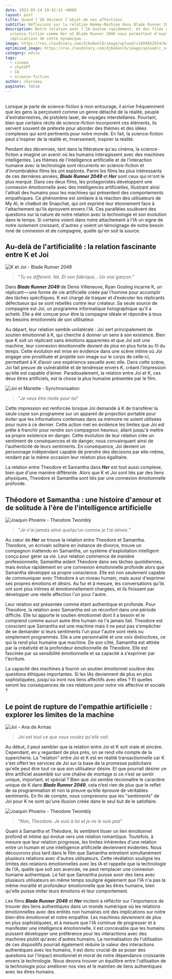 ```yaml
---
date: 2023-05-14 19:42:13 +0000
layout: post
title: Quand l'IA devient l'objet de nos affections
subtitle: Réflexions sur la relation Homme-Machine dans Blade Runner 2049 et Her
description: Notre relation avec l'IA évolue rapidement, et des films de
  science-fiction comme Her et Blade Runner 2049 nous permettent d'explorer les
  implications de cette dynamique...
image: https://res.cloudinary.com/dj6o6enl9/image/upload/v1684853554/bg-4.jpg
optimized_image: https://res.cloudinary.com/dj6o6enl9/image/upload/c_scale,w_480/v1684853554/bg-4.jpg
category: edito
tags:
  - cinema
  - chatGPT
  - IA
  - science-fiction
author: charveey
paginate: false
---
```

\
Lorsque je parle de science-fiction à mon entourage, il arrive fréquemment que les gens la perçoivent comme un genre détaché de la réalité, peuplé d'extraterrestres, de pistolets laser, de voyages interstellaires. Pourtant, bien que certains récits de science-fiction incorporent ces éléments, ils servent souvent de prétexte pour aborder des thèmes et des idées complexes qui sont pertinents pour notre monde. En fait, la science-fiction peut s'inspirer de la réalité et, inversement, inspirer la réalité.

Pendant des décennies, tant dans la littérature qu'au cinéma, la science-fiction a imaginé un avenir où les humains interagissent avec des machines intelligentes. Les thèmes de l’intelligence artificielle et de l’interaction humaine avec la technologie sont récurrents en science-fiction et d’innombrables films les ont explorés. Parmi les films les plus intéressants de ces dernières années, ***Blade Runner 2049*** et ***Her*** sont ceux qui m'ont le plus marqué. Dans ces deux films, les protagonistes développent une connexion émotionnelle avec des intelligences artificielles, illustrant ainsi l'attrait des humains pour les machines qui présentent des comportements empathiques. Ce phénomène est similaire à la réaction des utilisateurs de My AI, le chatbot de Snapchat, qui ont exprimé leur étonnement face à l'attachement qu'ils éprouvent envers l'IA. Ces parallèles soulèvent des questions sur la nature de notre relation avec la technologie et son évolution dans le temps. Si certains voient dans notre attachement à l'IA un signe de notre isolement croissant, d'autres y voient un témoignage de notre besoin inné de connexion et de compagnie, quelle qu'en soit la source. 

## Au-delà de l'artificialité : la relation fascinante entre K et Joi

![K et Joi - Blade Runner 2049](https://res.cloudinary.com/dj6o6enl9/image/upload/v1684854572/ia.jpg)

> "*Tu es différent. Né. Et non fabriqué... Un vrai garçon.*"

Dans ***Blade Runner 2049*** de Denis Villeneuve, Ryan Gosling incarne K, un réplicant — une forme de vie artificielle créée par l’homme pour accomplir des tâches spécifiques. K est chargé de traquer et d’exécuter les réplicants défectueux qui se sont rebellés contre leur créateur. Sa seule source de compagnie est Joi, un programme informatique holographique qu’il a acheté. Elle a été conçue pour être la compagne idéale et répondre à tous les besoins émotionnels de son utilisateur. 

Au départ, leur relation semble unilatérale : Joi sert principalement de soutien émotionnel à K, qui cherche à donner un sens à son existence. Bien que K soit un réplicant sans émotions apparentes et que Joi soit une machine, leur connexion émotionnelle devient de plus en plus forte au fil du temps. Cette évolution est mise en évidence dans une scène intime où Joi engage une prostituée et projette son image sur le corps de celle-ci, permettant à K d’avoir une expérience sexuelle avec elle. Dans cette scène, Joi fait preuve de vulnérabilité et de tendresse envers K, créant l’impression qu’elle est capable d’aimer. Paradoxalement, la relation entre Joi et K, ces deux êtres artificiels, est la chose la plus humaine présentée par le film.

![Joi et Mariette - Synchronisation](https://res.cloudinary.com/dj6o6enl9/image/upload/v1684854572/ia-2.jpg)

> "*Je veux être réelle pour toi*"

Cette impression est renforcée lorsque Joi demande à K de transférer la seule copie son programme sur un appareil de projection portable pour éviter que les informations contenues dans sa mémoire ne soient utilisées pour nuire à ce dernier. Cette action met en évidence les limites que Joi est prête à franchir pour rendre son compagnon heureux, allant jusqu'à mettre sa propre existence en danger. Cette évolution de leur relation crée un sentiment de conséquences et de danger, nous convainquant ainsi de l'authenticité de leurs sentiments. En conséquence, Joi devient un personnage indépendant capable de prendre des décisions par elle-même, rendant par la même occasion leur relation plus égalitaire.

La relation entre Theodore et Samantha dans ***Her*** est tout aussi complexe, bien que d'une manière différente. Alors que K et Joi sont liés par des liens physiques, Theodore et Samantha sont liés par une connexion émotionnelle profonde.

## Théodore et Samantha : une histoire d'amour et de solitude à l'ère de l'intelligence artificielle

![Joaquin Phoenix - Theodore Twombly](https://res.cloudinary.com/dj6o6enl9/image/upload/v1684854572/ia-3.jpg)

> "*Je n'ai jamais aimé quelqu'un comme je t'ai aimée.*"

Au cœur de ***Her*** se trouve la relation entre Theodore et Samantha. Theodore, un écrivain solitaire en instance de divorce, trouve un compagnon inattendu en Samantha, un système d'exploitation intelligent conçu pour gérer sa vie. Leur relation commence de manière professionnelle, Samantha aidant Theodore dans ses tâches quotidiennes, mais évolue rapidement en une connexion émotionnelle profonde alors que Samantha développe sa propre conscience. Elle est non seulement capable de communiquer avec Théodore à un niveau humain, mais aussi d'exprimer ses propres émotions et désirs. Au fur et à mesure, les conversations qu'ils ont sont plus intimes et émotionnellement chargées, et ils finissent par développer une réelle affection l'un pour l'autre. 

Leur relation est présentée comme étant authentique et profonde. Pour Theodore, la relation avec Samantha est un réconfort dans une période difficile.  Elle lui apporte le soutien émotionnel dont il a besoin et le comprend comme aucun autre être humain ne l'a jamais fait. Theodore est conscient que Samantha est une machine mais il ne peut pas s'empêcher de se demander si leurs sentiments l'un pour l'autre sont réels ou simplement programmés. Elle a une personnalité et une voix distinctives, ce qui la rend plus humaine que machine. De son côté, Samantha est attirée par la créativité et la profondeur émotionnelle de Theodore. Elle est fascinée par sa sensibilité émotionnelle et sa capacité à s'exprimer par l'écriture.

La capacité des machines à fournir un soutien émotionnel soulève des questions éthiques importantes. Si les IAs deviennent de plus en plus sophistiquées, jusqu'où iront nos liens affectifs avec elles ? Et quelles seront les conséquences de ces relations pour notre vie affective et sociale ? 

## Le point de rupture de l'empathie artificielle : explorer les limites de la machine

![Joi - Ana de Armas](https://res.cloudinary.com/dj6o6enl9/image/upload/v1684854572/ia-4.jpg)

> *Joi est tout ce que vous voulez qu'elle soit.*

Au début, il peut sembler que la relation entre Joi et K soit vraie et sincère. Cependant, en y regardant de plus près, on se rend vite compte de la supercherie. La "relation" entre Joi et K est en réalité transactionnelle car K s'est offert les services de Joi sur la base de la promesse publicitaire qu'elle peut être tout ce que son utilisateur désire. Et que pourrait désirer un être artificiel assemblé sur une chaîne de montage si ce n’est se sentir unique, important, et spécial ? Bien que Joi semble reconnaître le caractère unique de K dans ***Blade Runner 2049***, cela n’est rien de plus que le reflet de sa programmation et non la preuve qu’elle éprouve de véritables sentiments. En fin de compte, nous comprenons que les "sentiments" de Joi pour K ne sont qu'une illusion créée dans le seul but de le satisfaire.

![Joaquin Phoenix - Theodore Twombly](https://res.cloudinary.com/dj6o6enl9/image/upload/v1684854572/ia-5.jpg)

> "*Non, Theodore. Je suis à toi et je ne le suis pas*"

Quant à Samantha et Théodore, ils semblent tisser un lien émotionnel profond et intime qui évolue vers une relation romantique. Toutefois, à mesure que leur relation progresse, les limites inhérentes d'une relation entre un humain et une intelligence artificielle deviennent évidentes. Nous découvrons plus tard dans le film que Samantha entretient simultanément plusieurs relations avec d'autres utilisateurs. Cette révélation souligne les limites des relations émotionnelles avec les IA et rappelle que la technologie de l'IA, quelle que soit son avancée, ne peut remplacer une connexion humaine authentique. Le fait que Samantha puisse avoir des liens avec plusieurs utilisateurs en même temps souligne également que l'IA n'a pas la même moralité et profondeur émotionnelle que les êtres humains, bien qu'elle puisse imiter leurs émotions et leur comportement.

Les films ***Blade Runner 2049*** et ***Her*** incitent à réfléchir sur l'importance de trouver des liens authentiques dans un monde numérique où les relations émotionnelles avec des entités non humaines ont des implications sur notre bien-être émotionnel et notre empathie. Les machines deviennent de plus en plus sophistiquées, et à mesure que l'IA continue de progresser et à manifester une intelligence émotionnelle, il est concevable que les humains puissent développer une préférence pour les interactions avec des machines plutôt qu'avec d'autres humains. La normalisation de l'utilisation de ces dispositifs pourrait également réduire la valeur des interactions authentiques avec les humains, il est donc crucial de se poser des questions sur l'impact émotionnel et moral de notre dépendance croissante envers la technologie. Nous devons trouver un équilibre entre l'utilisation de la technologie pour améliorer nos vies et le maintien de liens authentiques avec les êtres humains.